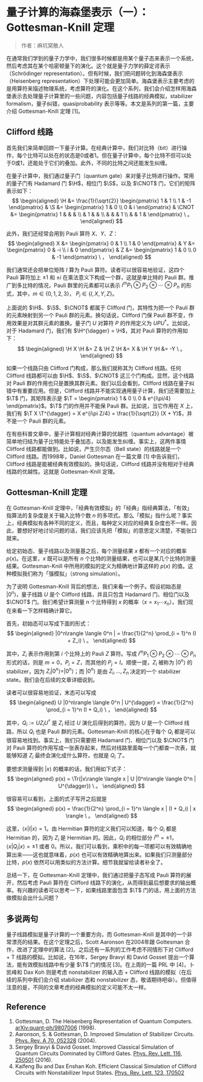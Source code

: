 $$
\newcommand{\H}{\mathsf{H}}
\newcommand{\S}{\mathsf{S}}
\newcommand{\T}{\mathsf{T}}
\newcommand{\CNOT}{\mathsf{CNOT}}
\newcommand{\CZ}{\mathsf{CZ}}
\DeclareMathOperator{\Tr}{Tr}
$$

# 量子计算的海森堡表示（一）：Gottesman-Knill 定理
> 作者：麻坑窝散人




在通常我们学到的量子力学中，我们很多时候都是用某个量子态来表示一个系统，然后考虑其在某个哈密顿量下的演化。这个就是量子力学的薛定谔表示（Schrödinger representation）。但有时候，我们把问题转化到海森堡表示（Heisenberg representation）下处理可能会更加简单。海森堡表示主要考虑的是用算符来描述物理系统，考虑算符的演化。在这个系列，我们会介绍怎样用海森堡表示去处理量子计算里的一些问题，内容包括量子线路的经典模拟，stabilizer formalism，量子纠错，quasiprobability 表示等等。本文是系列的第一篇，主要介绍 Gottesman-Knill 定理 [1]。



## Clifford 线路

首先我们来简单回顾一下量子计算。在经典计算中，我们对比特（bit）进行操作，每个比特可以处在的状态是0或者1。但在量子计算中，每个比特不但可以处于0或1，还能处于它们的叠加。此外，不同的比特之间还能发生纠缠。



在量子计算中，我们通过量子门（quantum gate）来对量子比特进行操作。常用的量子门有 Hadamard 门 $\H$，相位门 $\S$，以及 $\CNOT$ 门，它们的矩阵表示如下：
$$
\begin{aligned}
\H &= \frac{1}{\sqrt{2}} \begin{pmatrix} 1 & 1 \\ 1 & -1 \end{pmatrix} & 
\S &= \begin{pmatrix} 1 & 0 \\ 0 & i \end{pmatrix} &
\CNOT &= \begin{pmatrix} 1 &  &  & \\ & 1 & & \\ & & & 1 \\ & & 1 & \end{pmatrix} \ 。
\end{aligned}
$$

此外，我们还经常会用到 Pauli 算符 $X$、$Y$、$Z$：
$$
\begin{aligned}
X &= \begin{pmatrix} 0 & 1 \\ 1 & 0 \end{pmatrix} & 
Y &= \begin{pmatrix} 0 & -i \\ i & 0 \end{pmatrix} & 
Z &= \begin{pmatrix} 1 & 0 \\ 0 & -1 \end{pmatrix} \ ，
\end{aligned}
$$

我们通常还会把单位矩阵 $I$ 算为 Pauli 算符。读者可以很容易地验证，这四个 Pauli 算符加上 $\pm 1$ 和 $\pm i$ 在乘法意义下构成一个群，这就是单比特的 Pauli 群。推广到多比特的情况，Pauli 群里的元素都可以表示 $i^m P_1 \otimes P_2 \otimes \cdots \otimes P_n$ 的形式，其中，$m \in \{ 0, 1, 2, 3\}$， $P_i \in \{ I, X, Y, Z \}$。


上面说的 $\H$、$\S$、$\CNOT$ 都属于 Clifford 门，其特性为把一个 Pauli 群的元素映射到另一个 Pauli 群的元素。换句话说，Clifford 门保 Pauli 群不变，作用效果是对其群元素的置换。量子门 $U$ 对算符 $P$ 的作用定义为 $U P U^{\dagger}$。比如说，对于 Hadamard 门，我们有 $\H^{\dagger} = \H$，其对 Pauli 算符的作用如下：
$$
\begin{aligned}
\H X \H &= Z &
\H Z \H &= X &
\H Y \H &= -Y  \ 。
\end{aligned}
$$

如果一个线路只由 Clifford 门构成，那么我们就称其为 Clifford 线路。任何 Clifford 线路都可以由 $\H$、$\S$、$\CNOT$ 这三个门构成。显然，这个线路对 Pauli 群的作用也只是置换其群元素。我们以后会看到，Clifford 线路在量子纠错中有重要应用。但是，Clifford 线路并不能实现通用量子计算，我们还需要加上 $\T$ 门，其矩阵表示是 $\T = \begin{pmatrix} 1 & 0 \\ 0 & e^{i\pi/4} \end{pmatrix}$。$\T$ 门的作用并不能保 Pauli 群。比如说，当它作用在 $X$ 上，我们有 $\T X \T^{\dagger} = X e^{i\pi Z/4} = \frac{1}{\sqrt{2}} (X + Y)$，并不是一个 Pauli 群的元素。


在有些科普文章中，量子计算相对经典计算的优越性（quantum advantage）被简单地归结为量子比特能处于叠加态，以及能发生纠缠。事实上，这两件事情 Clifford 线路都能做到。比如说，产生贝尔态（Bell state）的线路就是一个 Clifford 线路。而1998年，Daniel Gottesman 在一篇文章 [1] 中告诉我们，Clifford 线路是能被经典有效模拟的。换句话说，Clifford 线路并没有相对于经典线路的优越性。这就是 Gottesman-Knill 定理。

<!-- <p style = "color:red"> circuit of Bell state </p>  -->




## Gottesman-Knill 定理

在 Gottesman-Knill 定理中，「经典有效模拟」的「经典」指经典算法，「有效」指算法的复杂度是关于输入比特个数 $n$ 的多项式。那么「模拟」指什么呢？事实上，经典模拟有各种不同的定义，而且，每种定义对应的经典复杂度也不一样。因此，要想好好地讨论问题的话，我们应该先把「模拟」的意思定义清楚，不能张口就来。


给定初始态、量子线路以及测量基之后，每个测量结果 $x$ 都有一个对应的概率 $p(x)$。在这里，$x$ 既可以是所有 $n$ 个比特的测量结果，也可以是某几个比特的测量结果。Gottesman-Knill 中所用的模拟的定义为精确地计算这样的 $p(x)$ 的值。这种模拟我们称为「强模拟」（strong simulation）。


为了说明 Gottesman-Knill 背后的想法，我们来看一个例子。假设初始态是 $|0^n\rangle$，量子线路 $U$ 是个 Clifford 线路，并且只包含 Hadamard 门、相位门以及 $\CNOT$ 门。我们希望计算测量 $n$ 个比特得到 $x$ 的概率（$x = x_1\cdots x_n$）。我们现在来看一下怎样精确计算它。


首先，初始态可以写成下面的形式：
$$
\begin{aligned}
|0^n\rangle \langle 0^n | = \frac{1}{2^n} \prod_{i = 1}^n (I + Z_i) \ 。
\end{aligned}
$$

其中，$Z_i$ 表示作用到第 $i$ 个比特上的 Pauli $Z$ 算符。写成 $i^m P_1 \otimes P_2 \otimes \cdots \otimes P_n$ 形式的话，则是 $m=0$，$P_i = Z$，而其他的 $P_j = I$。顺便一提，$Z_i$ 被称为 $|0^n\rangle$ 的 stabilizer，因为 $Z_i |0^n\rangle = |0^n\rangle$；而 $|0^n\rangle$ 是由 $Z_i, \ldots, Z_n$ 决定的一个 stabilizer state。我们会在后续的文章详细说到。

读者可以很容易地验证，末态可以写成
$$
\begin{aligned}
U |0^n\rangle \langle 0^n | U^{\dagger} = \frac{1}{2^n} \prod_{i = 1}^n (I + Q_i) \ ，
\end{aligned}
$$

其中，$Q_i := U Z_i U^{\dagger}$ 是 $Z_i$ 经过 $U$ 演化后得到的算符。因为 $U$ 是一个 Clifford 线路，所以 $Q_i$ 也是 Pauli 群的元素。Gottesman-Knill 的核心在于每个 $Q_i$ 都是可以很容易地找到。事实上，我们只需要把 Hadamard 门、相位门以及 $\CNOT$ 门对 Pauli 算符的作用写成一张表存起来，然后对线路里面每一个门都查一次表，就能够知道 $Z_i$ 最终会演化成什么算符，也就是 $Q_i$ 了。


要想求测量得到 $|x\rangle$ 的概率的话，我们用如下式子：
$$
\begin{aligned}
p(x) = \Tr(|x\rangle \langle x | U |0^n\rangle \langle 0^n | U^{\dagger}) \ 。
\end{aligned}
$$

很容易可以看到，上面的式子写开之后就是
$$
\begin{aligned}
p(x) = \frac{1}{2^n} \prod_{i = 1}^n \langle x | (I + Q_i) | x \rangle \ 。
\end{aligned}
$$

这里，$\langle x | I | x \rangle = 1$。由 Hermitian 算符的定义我们可以知道，每个 $Q_i$ 都是 Hermitian 的，因为 $Z_i$ 是 Hermitian 的。因此，$Q_i$ 的相位部分 $i^m = \pm 1$，$\langle x | Q_i | x \rangle = \pm 1$ 或者 $0$。所以，我们可以看到，乘积中的每一项都可以有效精确地算出来——这也就意味着，$p(x)$ 也可以有效精确地算出来。如果我们只测量部分比特，$p(x)$ 依然可以用类似的方法计算。细节我就留给读者补全了。


总结一下，在 Gottesman-Knill 定理中，我们通过把量子态写成 Pauli 算符的展开，然后考虑 Pauli 算符在 Clifford 线路下的演化，从而得到最后想要求的输出概率。有兴趣的读者可以思考一下，如果线路里面包含 $\T$ 门的话，用上面的方法做模拟会出什么问题？





## 多说两句

量子线路模拟是量子计算的一个重要方向，而 Gottesman-Knill 是其中的一个非常漂亮的结果。在这个定理之后，Scott Aaronson 在2004年跟 Gottesman 合作，改进了定理中的算法 [2]。之后还有一系列的工作考虑不同情形下对 Clifford + T 线路的模拟。比如说，在16年，Sergey Bravyi 和 David Gosset 提出一个算法，能有效模拟线路中有少量 $\T$ 门的情况 [3]。在上周的一篇 PRL 中 [4]，卜凯峰和 Dax Koh 则是考虑 nonstabilizer 的输入态 + Clifford 线路的模拟（在后续的系列中我们会介绍 stabilizer 态和 nonstabilizer 态，敬请期待吧:laughing:）。但值得注意的是，不同的文章考虑的经典模拟的定义可能不太一样。



## Reference

1. Gottesman, D. The Heisenberg Representation of Quantum Computers. [arXiv:quant-ph/9807006](http://arxiv.org/abs/quant-ph/9807006) (1998).
1. Aaronson, S. & Gottesman, D. Improved Simulation of Stabilizer Circuits. [Phys. Rev. A 70, 052328](https://journals.aps.org/pra/abstract/10.1103/PhysRevA.70.052328) (2004).
1. Sergey Bravyi & David Gosset. Improved Classical Simulation of Quantum Circuits Dominated by Clifford Gates. [Phys. Rev. Lett. 116, 250501](https://journals.aps.org/prl/abstract/10.1103/PhysRevLett.116.250501) (2016).
1. Kaifeng Bu and Dax Enshan Koh. Efficient Classical Simulation of Clifford Circuits with Nonstabilizer Input States. [Phys. Rev. Lett. 123, 170502](https://journals.aps.org/prl/abstract/10.1103/PhysRevLett.123.170502)
